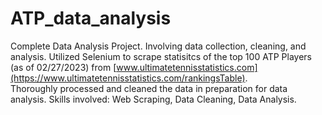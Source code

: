 # ATP_data_analysis

Complete Data Analysis Project. Involving data collection, cleaning, and analysis. 
Utilized Selenium to scrape statisitcs of the top 100 ATP Players (as of 02/27/2023) from [www.ultimatetennisstatistics.com](https://www.ultimatetennisstatistics.com/rankingsTable).  
Thoroughly processed and cleaned the data in preparation for data analysis. 
Skills involved: Web Scraping, Data Cleaning, Data Analysis.  
